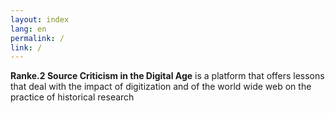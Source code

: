 ```yaml
---
layout: index
lang: en
permalink: /
link: /
---
```

**Ranke.2 Source Criticism in the Digital Age** is a platform that offers lessons that deal with the impact of digitization and of the world wide web on the practice of historical research

<!-- more -->


